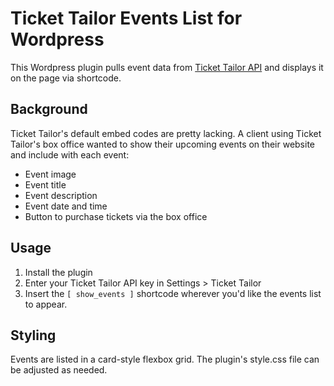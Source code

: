 # Ticket Tailor Events List for Wordpress
This Wordpress plugin pulls event data from [Ticket Tailor API](https://developers.tickettailor.com) and displays it on the page via shortcode.

## Background ##
Ticket Tailor's default embed codes are pretty lacking. A client using Ticket Tailor's box office wanted to show their upcoming events on their website and include with each event:
- Event image
- Event title
- Event description
- Event date and time
- Button to purchase tickets via the box office

## Usage ##
1. Install the plugin
2. Enter your Ticket Tailor API key in Settings > Ticket Tailor
3. Insert the `[ show_events ]` shortcode wherever you'd like the events list to appear.

## Styling ##
Events are listed in a card-style flexbox grid. The plugin's style.css file can be adjusted as needed. 
